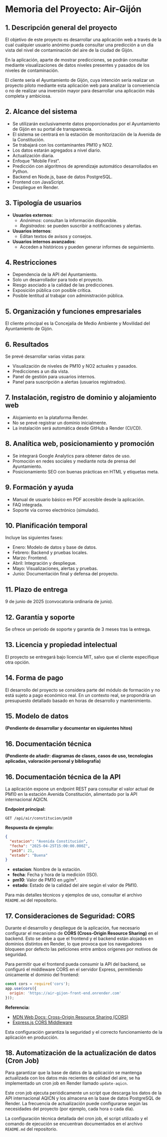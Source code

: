 # Memoria del Proyecto: Air-Gijón

## 1. Descripción general del proyecto

El objetivo de este proyecto es desarrollar una aplicación web a través de la cual cualquier usuario anónimo pueda consultar una predicción a un día vista del nivel de contaminación del aire de la ciudad de Gijón.

En la aplicación, aparte de mostrar predicciones, se podrán consultar mediante visualizaciones de datos niveles presentes y pasados de los niveles de contaminación.

El cliente sería el Ayuntamiento de Gijón, cuya intención sería realizar un proyecto piloto mediante esta aplicación web para analizar la conveniencia o no de realizar una inversión mayor para desarrollar una aplicación más completa y ambiciosa.

## 2. Alcance del sistema

- Se utilizarán exclusivamente datos proporcionados por el Ayuntamiento de Gijón en su portal de transparencia.
- El sistema se centrará en la estación de monitorización de la Avenida de la Constitución.
- Se trabajará con los contaminantes PM10 y NO2.
- Los datos estarán agregados a nivel diario.
- Actualización diaria.
- Enfoque "Mobile First".
- Predicción con algoritmos de aprendizaje automático desarrollados en Python.
- Backend en Node.js, base de datos PostgreSQL.
- Frontend con JavaScript.
- Despliegue en Render.

## 3. Tipología de usuarios

- **Usuarios externos**:
  - *Anónimos*: consultan la información disponible.
  - *Registrados*: se pueden suscribir a notificaciones y alertas.
- **Usuarios internos**:
  - Editan textos de avisos y consejos.
- **Usuarios internos avanzados**:
  - Acceden a históricos y pueden generar informes de seguimiento.

## 4. Restricciones

- Dependencia de la API del Ayuntamiento.
- Solo un desarrollador para todo el proyecto.
- Riesgo asociado a la calidad de las predicciones.
- Exposición pública con posible crítica.
- Posible lentitud al trabajar con administración pública.

## 5. Organización y funciones empresariales

El cliente principal es la Concejalía de Medio Ambiente y Movilidad del Ayuntamiento de Gijón.

## 6. Resultados

Se prevé desarrollar varias vistas para:
- Visualización de niveles de PM10 y NO2 actuales y pasados.
- Predicciones a un día vista.
- Panel de gestión para usuarios internos.
- Panel para suscripción a alertas (usuarios registrados).

## 7. Instalación, registro de dominio y alojamiento web

- Alojamiento en la plataforma Render.
- No se prevé registrar un dominio inicialmente.
- La instalación será automática desde GitHub a Render (CI/CD).

## 8. Analítica web, posicionamiento y promoción

- Se integrará Google Analytics para obtener datos de uso.
- Promoción en redes sociales y mediante nota de prensa del Ayuntamiento.
- Posicionamiento SEO con buenas prácticas en HTML y etiquetas meta.

## 9. Formación y ayuda

- Manual de usuario básico en PDF accesible desde la aplicación.
- FAQ integrada.
- Soporte vía correo electrónico (simulado).

## 10. Planificación temporal

Incluye las siguientes fases:
- Enero: Modelo de datos y base de datos.
- Febrero: Backend y pruebas locales.
- Marzo: Frontend.
- Abril: Integración y despliegue.
- Mayo: Visualizaciones, alertas y pruebas.
- Junio: Documentación final y defensa del proyecto.

## 11. Plazo de entrega

9 de junio de 2025 (convocatoria ordinaria de junio).

## 12. Garantía y soporte

Se ofrece un periodo de soporte y garantía de 3 meses tras la entrega.

## 13. Licencia y propiedad intelectual

El proyecto se entregará bajo licencia MIT, salvo que el cliente especifique otra opción.

## 14. Forma de pago

El desarrollo del proyecto se considera parte del módulo de formación y no está sujeto a pago económico real. En un contexto real, se propondría un presupuesto detallado basado en horas de desarrollo y mantenimiento.

## 15. Modelo de datos

**(Pendiente de desarrollar y documentar en siguientes hitos)**

## 16. Documentación técnica

**(Pendiente de añadir: diagramas de clases, casos de uso, tecnologías aplicadas, valoración personal y bibliografía)**

## 16. Documentación técnica de la API

La aplicación expone un endpoint REST para consultar el valor actual de PM10 en la estación Avenida Constitución, alimentado por la API internacional AQICN.

**Endpoint principal:**
```
GET /api/air/constitucion/pm10
```

**Respuesta de ejemplo:**
```json
{
  "estacion": "Avenida Constitución",
  "fecha": "2025-04-25T15:00:00.000Z",
  "pm10": 21,
  "estado": "Buena"
}
```
- **estacion**: Nombre de la estación.
- **fecha**: Fecha y hora de la medición (ISO).
- **pm10**: Valor de PM10 en µg/m³.
- **estado**: Estado de la calidad del aire según el valor de PM10.

Para más detalles técnicos y ejemplos de uso, consultar el archivo `README.md` del repositorio.

## 17. Consideraciones de Seguridad: CORS

Durante el desarrollo y despliegue de la aplicación, fue necesario configurar el mecanismo de **CORS (Cross-Origin Resource Sharing)** en el backend.
Esto se debe a que el frontend y el backend están alojados en dominios distintos en Render, lo que provoca que los navegadores bloqueen por defecto las peticiones entre ambos orígenes por motivos de seguridad.

Para permitir que el frontend pueda consumir la API del backend, se configuró el middleware CORS en el servidor Express, permitiendo únicamente el dominio del frontend:

```js
const cors = require('cors');
app.use(cors({
  origin: 'https://air-gijon-front-end.onrender.com'
}));
```

**Referencia:**  
- [MDN Web Docs: Cross-Origin Resource Sharing (CORS)](https://developer.mozilla.org/en-US/docs/Web/HTTP/CORS)  
- [Express.js CORS Middleware](https://expressjs.com/en/resources/middleware/cors.html)

Esta configuración garantiza la seguridad y el correcto funcionamiento de la aplicación en producción.

## 18. Automatización de la actualización de datos (Cron Job)

Para garantizar que la base de datos de la aplicación se mantenga actualizada con los datos más recientes de calidad del aire, se ha implementado un cron job en Render llamado `update-aqicn`.

Este cron job ejecuta periódicamente un script que descarga los datos de la API internacional AQICN y los almacena en la base de datos PostgreSQL de Render. La frecuencia de actualización puede configurarse según las necesidades del proyecto (por ejemplo, cada hora o cada día).

La configuración técnica detallada del cron job, el script utilizado y el comando de ejecución se encuentran documentados en el archivo `README.md` del repositorio.


